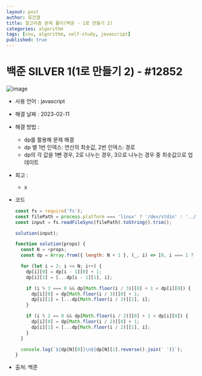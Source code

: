 ```yaml
---
layout: post
author: 류건열
title: 알고리즘 문제 풀이(백준 - 1로 만들기 2)
categories: algorithm
tags: [cnu, algorithm, self-study, javascript]
published: true
---
```


# 백준 SILVER 1(1로 만들기 2) - #12852

![image](https://user-images.githubusercontent.com/34560965/218250904-506548d6-912e-4a34-8169-86621c94342a.png)

- 사용 언어 : javascript

- 해결 날짜 : 2023-02-11

- 해결 방법 :

  - dp를 활용해 문제 해결
  - dp 별 1번 인덱스: 연산의 최솟값, 2번 인덱스: 경로
  - dp의 각 값을 1뺀 경우, 2로 나누는 경우, 3으로 나누는 경우 중 최솟값으로 업데이트

- 회고 :

  - x

- 코드

  ```javascript
  const fs = require('fs');
  const filePath = process.platform === 'linux' ? '/dev/stdin' : '../input.txt';
  const input = fs.readFileSync(filePath).toString().trim();

  solution(input);

  function solution(props) {
    const N = +props;
    const dp = Array.from({ length: N + 1 }, (_, i) => [0, i === 1 ? [1] : []]);

    for (let i = 2; i <= N; i++) {
      dp[i][0] = dp[i - 1][0] + 1;
      dp[i][1] = [...dp[i - 1][1], i];

      if (i % 3 === 0 && dp[Math.floor(i / 3)][0] + 1 < dp[i][0]) {
        dp[i][0] = dp[Math.floor(i / 3)][0] + 1;
        dp[i][1] = [...dp[Math.floor(i / 3)][1], i];
      }

      if (i % 2 == 0 && dp[Math.floor(i / 2)][0] + 1 < dp[i][0]) {
        dp[i][0] = dp[Math.floor(i / 2)][0] + 1;
        dp[i][1] = [...dp[Math.floor(i / 2)][1], i];
      }
    }

    console.log(`${dp[N][0]}\n${dp[N][1].reverse().join(' ')}`);
  }
  ```

- 출처: 백준

